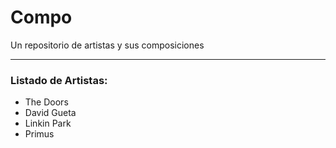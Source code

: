 # Compo

Un repositorio de artistas y sus composiciones

------

### Listado de Artistas:

* The Doors
* David Gueta
* Linkin Park
* Primus
